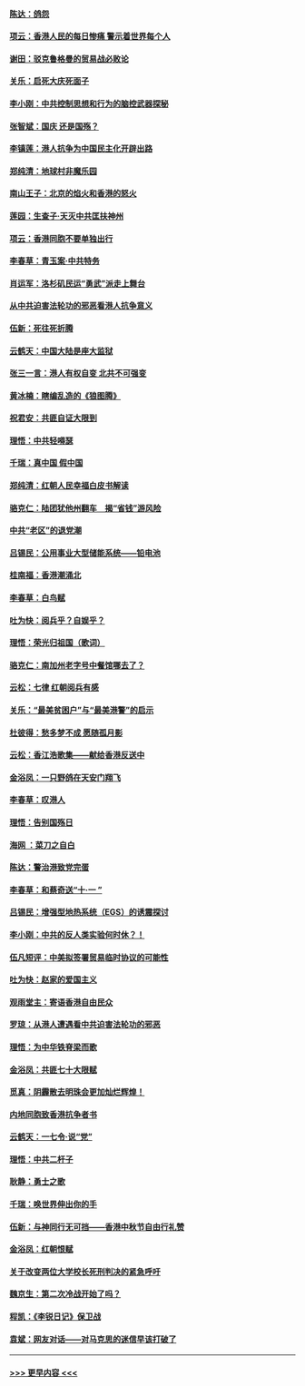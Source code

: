 #### [陈达：鸽怨](../pages/nsc993/n11561879.md?t=10021644) 
#### [项云：香港人民的每日惨痛  警示着世界每个人](../pages/nsc993/n11559273.md?t=10021644) 
#### [谢田：驳克鲁格曼的贸易战必败论](../pages/nsc993/n11555840.md?t=10021644) 
#### [关乐：启死大庆死面子](../pages/nsc993/n11556823.md?t=10021644) 
#### [李小刚：中共控制思想和行为的脑控武器探秘](../pages/nsc993/n11556776.md?t=10021644) 
#### [张智斌：国庆  还是国殇？](../pages/nsc993/n11556617.md?t=10021644) 
#### [李镇莲：港人抗争为中国民主化开辟出路](../pages/nsc993/n11556570.md?t=10021644) 
#### [郑纯清：地球村非魔乐园](../pages/nsc993/n11555415.md?t=10021644) 
#### [南山王子：北京的焰火和香港的怒火](../pages/nsc993/n11555318.md?t=10021644) 
#### [莲园：生查子·天灭中共匡扶神州](../pages/nsc993/n11555302.md?t=10021644) 
#### [项云：香港同胞不要单独出行](../pages/nsc993/n11555276.md?t=10021644) 
#### [李春草：青玉案‧中共特务](../pages/nsc993/n11552356.md?t=10021644) 
#### [肖运军：洛杉矶民运“勇武”派走上舞台](../pages/nsc993/n11551595.md?t=10021644) 
#### [从中共迫害法轮功的邪恶看港人抗争意义](../pages/nsc993/n11540858.md?t=10021644) 
#### [伍新：死往死折腾](../pages/nsc993/n11550174.md?t=10021644) 
#### [云鹤天：中国大陆是座大监狱](../pages/nsc993/n11550155.md?t=10021644) 
#### [张三一言：港人有权自变 北共不可强变](../pages/nsc993/n11550132.md?t=10021644) 
#### [黄冰楠：瞎编乱造的《狼图腾》](../pages/nsc993/n11550082.md?t=10021644) 
#### [祝君安：共匪自证大限到](../pages/nsc993/n11550041.md?t=10021644) 
#### [理悟：中共轻嘚瑟](../pages/nsc993/n11547978.md?t=10021644) 
#### [千瑞：真中国 假中国](../pages/nsc993/n11547865.md?t=10021644) 
#### [郑纯清：红朝人民幸福白皮书解读](../pages/nsc993/n11547499.md?t=10021644) 
#### [骆克仁：陆团犹他州翻车　揭“省钱”游风险](../pages/nsc993/n11546977.md?t=10021644) 
#### [中共“老区”的退党潮](../pages/nsc993/n11545995.md?t=10021644) 
#### [吕锡民：公用事业大型储能系统——铅电池](../pages/nsc993/n11545701.md?t=10021644) 
#### [桂南福：香港潮涌北](../pages/nsc993/n11545682.md?t=10021644) 
#### [李春草：白鸟赋](../pages/nsc993/n11545663.md?t=10021644) 
#### [吐为快：阅兵乎？自娱乎？](../pages/nsc993/n11545625.md?t=10021644) 
#### [理悟：荣光归祖国（歌词）](../pages/nsc993/n11545616.md?t=10021644) 
#### [骆克仁：南加州老字号中餐馆哪去了？](../pages/nsc993/n11545120.md?t=10021644) 
#### [云松：七律 红朝阅兵有感](../pages/nsc993/n11542394.md?t=10021644) 
#### [关乐：“最美贫困户”与“最美港警”的启示](../pages/nsc993/n11542252.md?t=10021644) 
#### [杜彼得：愁多梦不成 愿随孤月影](../pages/nsc993/n11540296.md?t=10021644) 
#### [云松：香江浩歌集——献给香港反送中](../pages/nsc993/n11540149.md?t=10021644) 
#### [金浴凤：一只野鸽在天安门翔飞](../pages/nsc993/n11540280.md?t=10021644) 
#### [李春草：叹港人](../pages/nsc993/n11540119.md?t=10021644) 
#### [理悟：告别国殇日](../pages/nsc993/n11539610.md?t=10021644) 
#### [海网 ：菜刀之自白](../pages/nsc993/n11539597.md?t=10021644) 
#### [陈达：警治港致党完蛋](../pages/nsc993/n11538127.md?t=10021644) 
#### [李春草：和蔡奇送“十·一 ”](../pages/nsc993/n11537810.md?t=10021644) 
#### [吕锡民：增强型地热系统（EGS）的诱震探讨](../pages/nsc993/n11537765.md?t=10021644) 
#### [李小刚：中共的反人类实验何时休？！](../pages/nsc993/n11537669.md?t=10021644) 
#### [伍凡短评：中美拟签署贸易临时协议的可能性](../pages/nsc993/n11536773.md?t=10021644) 
#### [吐为快：赵家的爱国主义](../pages/nsc993/n11536750.md?t=10021644) 
#### [观雨堂主：寄语香港自由民众](../pages/nsc993/n11536735.md?t=10021644) 
#### [罗琼：从港人遭遇看中共迫害法轮功的邪恶](../pages/nsc993/n11507862.md?t=10021644) 
#### [理悟：为中华铁脊梁而歌](../pages/nsc993/n11534458.md?t=10021644) 
#### [金浴凤：共匪七十大限赋](../pages/nsc993/n11534434.md?t=10021644) 
#### [觅真：阴霾散去明珠会更加灿烂辉煌！](../pages/nsc993/n11531858.md?t=10021644) 
#### [内地同胞致香港抗争者书](../pages/nsc993/n11531645.md?t=10021644) 
#### [云鹤天：一七令‧说“党”](../pages/nsc993/n11529099.md?t=10021644) 
#### [理悟：中共二杆子](../pages/nsc993/n11529046.md?t=10021644) 
#### [耿静：勇士之歌](../pages/nsc993/n11527562.md?t=10021644) 
#### [千瑞：唤世界伸出你的手](../pages/nsc993/n11526942.md?t=10021644) 
#### [伍新：与神同行无可挡——香港中秋节自由行礼赞](../pages/nsc993/n11526801.md?t=10021644) 
#### [金浴凤：红朝恨赋](../pages/nsc993/n11524312.md?t=10021644) 
#### [关于改变两位大学校长死刑判决的紧急呼吁](../pages/nsc993/n11524103.md?t=10021644) 
#### [魏京生：第二次冷战开始了吗？](../pages/nsc993/n11524023.md?t=10021644) 
#### [程凯：《李锐日记》保卫战](../pages/nsc993/n11522922.md?t=10021644) 
#### [袁斌：网友对话——对马克思的迷信早该打破了](../pages/nsc993/n11522561.md?t=10021644) 

----
#### [ >>> 更早内容 <<< ](../indexes/nsc993-earlier.md)
